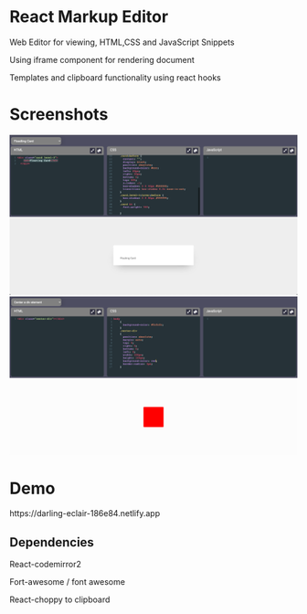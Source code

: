 # React Markup Editor

<p>Web Editor for viewing, HTML,CSS and JavaScript Snippets</p>
<p>Using iframe component for rendering document</p>
<p>Templates and clipboard functionality using react hooks</p>

<h1>Screenshots</h1>

![ScreenCapture](/ScreenCaptures/Screen%20Shot%202022-05-08%20at%208.16.11%20PM.png?raw=true)
![ScreenCapture](/ScreenCaptures/Screen%20Shot%202022-05-08%20at%208.16.39%20PM.png?raw=true)

<h1>Demo</h1>
https://darling-eclair-186e84.netlify.app

<h2>Dependencies</h2>
  <p>React-codemirror2</p>
<p>Fort-awesome / font awesome</p>
<p>React-choppy to clipboard</p>
